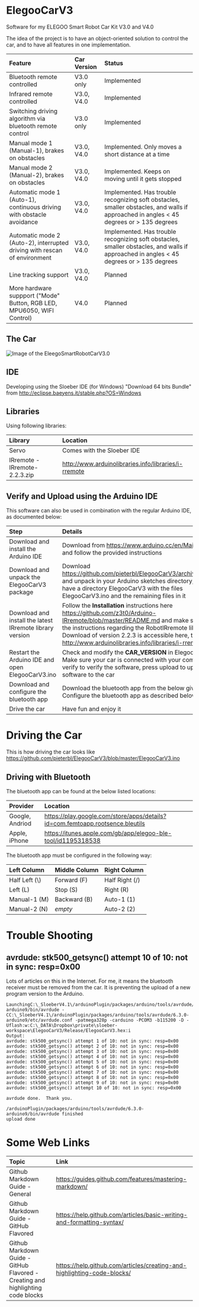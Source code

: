 # ElegooCarV3
Software for my ELEGOO Smart Robot Car Kit V3.0 and V4.0

The idea of the project is to have an object-oriented solution to control the car, and to have all features in one implementation.

| Feature | Car Version | Status |
| :--- | :--- | :--- |
| Bluetooth remote controlled | V3.0 only | Implemented |
| Infrared remote controlled | V3.0, V4.0 | Implemented |
| Switching driving algorithm via bluetooth remote control | V3.0 only | Implemented |
| Manual mode 1 (Manual-1), brakes on obstacles | V3.0, V4.0 | Implemented. Only moves a short distance at a time
| Manual mode 2 (Manual-2), brakes on obstacles | V3.0, V4.0 | Implemented. Keeps on moving until it gets stopped
| Automatic mode 1 (Auto-1), continuous driving with obstacle avoidance | V3.0, V4.0 | Implemented. Has trouble recognizing soft obstacles, smaller obstacles, and walls if approached in angles < 45 degrees or > 135 degrees |
| Automatic mode 2 (Auto-2), interrupted driving with rescan of environment | V3.0, V4.0 | Implemented. Has trouble recognizing soft obstacles, smaller obstacles, and walls if approached in angles < 45 degrees or > 135 degrees |
| Line tracking support | V3.0, V4.0 | Planned |
| More hardware suppport ("Mode" Button, RGB LED, MPU6050, WIFI Control) | V4.0 | Planned |

## The Car

![Image of the EleegoSmartRobotCarV3.0](https://github.com/pieterbl/ElegooCarV3/blob/master/resources/EleegoSmartRobotCarV3.0.png)

## IDE

Developing using the Sloeber IDE (for Windows) "Download 64 bits Bundle" from http://eclipse.baeyens.it/stable.php?OS=Windows

## Libraries

Using following libraries:

| Library | Location |
| :--- | :--- |
| Servo | Comes with the Sloeber IDE |
| IRremote - IRremote-2.2.3.zip | http://www.arduinolibraries.info/libraries/i-rremote |


## Verify and Upload using the Arduino IDE

This software can also be used in combination with the regular Arduino IDE, as documented below:

| Step | Details |
| :--- | :--- |
| Download and install the Arduino IDE | Download from  https://www.arduino.cc/en/Main/Software and follow the provided instructions |
| Download and unpack the ElegooCarV3 package | Download https://github.com/pieterbl/ElegooCarV3/archive/master.zip and unpack in your Arduino sketches directory, so that you have a directory ElegooCarV3 with the files ElegooCarV3.ino and the remaining files in it |
| Download and install the latest IRremote library version | Follow the **Installation** instructions here https://github.com/z3t0/Arduino-IRremote/blob/master/README.md and make sure to follow the instructions regarding the RobotIRremote  library. Download of version 2.2.3 is accessible here, too http://www.arduinolibraries.info/libraries/i-rremote  |
| Restart the Arduino IDE and open ElegooCarV3.ino | Check and modify the **CAR_VERSION** in ElegooCarV3.ino. Make sure your car is connected with your computer. Press verify to verify the software,  press upload to upload the software to the car |
| Download and configure the bluetooth app | Download the bluetooth  app from the below given locations. Configure the bluetooth app as described below |
| Drive the car  | Have fun and enjoy it |



# Driving the Car

This is how driving the car looks like https://github.com/pieterbl/ElegooCarV3/blob/master/ElegooCarV3.ino

## Driving with Bluetooth

The bluetooth app can be found at the below listed locations:

| Provider | Location |
| :--- | :--- |
| Google, Andriod | https://play.google.com/store/apps/details?id=com.femtoapp.rootsence.bleutils |
| Apple, iPhone | https://itunes.apple.com/gb/app/elegoo-ble-tool/id1195318538 |

The bluetooth app must be configured in the following way:

| Left Column | Middle Column | Right Column |
| :--- | :--- | :--- |
| Half Left (\\)  | Forward (F) | Half Right (/) |
| Left (L)  | Stop (S) | Right (R) |
| Manual-1 (M) | Backward (B) | Auto-1 (1) |
| Manual-2 (N)  | _empty_  | Auto-2 (2)  |



# Trouble Shooting

## avrdude: stk500_getsync() attempt 10 of 10: not in sync: resp=0x00

Lots of articles on this in the Internet. For me, it means the bluetooth receiver must be removed from the car. It is preventing the upload of a new program version to the Arduino.

```
LaunchingC:\_SloeberV4.1\/arduinoPlugin/packages/arduino/tools/avrdude/6.3.0-arduino9/bin/avrdude -CC:\_SloeberV4.1\/arduinoPlugin/packages/arduino/tools/avrdude/6.3.0-arduino9/etc/avrdude.conf -patmega328p -carduino -PCOM3 -b115200 -D -Uflash:w:C:\_DATA\Dropbox\private\sloeber-workspace\ElegooCarV3/Release/ElegooCarV3.hex:i 
Output:
avrdude: stk500_getsync() attempt 1 of 10: not in sync: resp=0x00
avrdude: stk500_getsync() attempt 2 of 10: not in sync: resp=0x00
avrdude: stk500_getsync() attempt 3 of 10: not in sync: resp=0x00
avrdude: stk500_getsync() attempt 4 of 10: not in sync: resp=0x00
avrdude: stk500_getsync() attempt 5 of 10: not in sync: resp=0x00
avrdude: stk500_getsync() attempt 6 of 10: not in sync: resp=0x00
avrdude: stk500_getsync() attempt 7 of 10: not in sync: resp=0x00
avrdude: stk500_getsync() attempt 8 of 10: not in sync: resp=0x00
avrdude: stk500_getsync() attempt 9 of 10: not in sync: resp=0x00
avrdude: stk500_getsync() attempt 10 of 10: not in sync: resp=0x00

avrdude done.  Thank you.

/arduinoPlugin/packages/arduino/tools/avrdude/6.3.0-arduino9/bin/avrdude finished
upload done
```

# Some Web Links
| Topic | Link |
| :--- | :--- |
| Github Markdown Guide - General | https://guides.github.com/features/mastering-markdown/ |
| Github Markdown Guide - GitHub Flavored | https://help.github.com/articles/basic-writing-and-formatting-syntax/ |
| Github Markdown Guide - GitHub Flavored - Creating and highlighting code blocks | https://help.github.com/articles/creating-and-highlighting-code-blocks/ |


